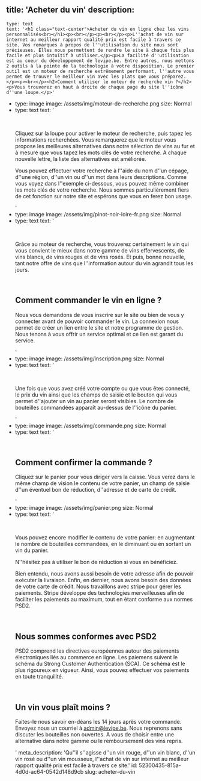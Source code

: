 title: 'Acheter du vin'
description:
  -
    type: text
    text: '<h1 class="text-center">Acheter du vin en ligne chez les vins personnalisés<br></h1><p><br></p><p><br></p><p>L''achat de vin sur internet au meilleur rapport qualité prix est facile à travers ce site. Vos remarques à propos de l''utilisation du site nous sont précieuses. Elles nous permettent de rendre le site à chaque fois plus facile et plus intuïtif à utiliser.</p><p>La facilité d''utilisation est au coeur du développement de levipe.be. Entre autres, nous mettons 2 outils à la pointe de la technologie à votre disposition. Le premier outil est un moteur de recherche extrêmement performant, l''autre vous permet de trouver le meilleur vin avec les plats que vous préparez.</p><p><br></p><h2>Comment utiliser le moteur de recherche vin ?</h2><p>Vous trouverez en haut à droite de chaque page du site l''icône d''une loupe.</p>'
  -
    type: image
    image: /assets/img/moteur-de-recherche.png
    size: Normal
  -
    type: text
    text: '<p><br></p><p>Cliquez sur la loupe pour activer le moteur de recherche, puis tapez les informations recherchées. Vous remarquerez que le moteur vous propose les meilleures alternatives dans notre sélection de vins au fur et à mesure que vous tapez les mots clés de votre recherche. A chaque nouvelle lettre, la liste des alternatives est améliorée.</p><p>Vous pouvez effectuer votre recherche à l''aide du nom d''un cépage, d''une région, d''un vin ou d''un mot dans leurs descriptions. Comme vous voyez dans l''exemple ci-dessous, vous pouvez même combiner les mots clés de votre recherche. Nous sommes particulièrement fiers de cet fonction sur notre site et espérons que vous en ferez bon usage.</p>'
  -
    type: image
    image: /assets/img/pinot-noir-loire-fr.png
    size: Normal
  -
    type: text
    text: '<p><br></p><p>Grâce au moteur de recherche, vous trouverez certainement le vin qui vous convient le mieux dans notre gamme de vins effervescents, de vins blancs, de vins rouges et de vins rosés. Et puis, bonne nouvelle, tant notre offre de vins que l''information autour du vin agrandit tous les jours.&nbsp;</p><p><br></p><h2>Comment commander le vin en ligne ?</h2><p>Nous vous demandons de vous inscrire sur le site ou bien de vous y connecter avant de pouvoir commander le vin. La connexion nous permet de créer un lien entre le site et notre programme de gestion. Nous tenons à vous offrir un service optimal et ce lien est garant du service.</p>'
  -
    type: image
    image: /assets/img/inscription.png
    size: Normal
  -
    type: text
    text: '<p><br></p><p>Une fois que vous avez créé votre compte ou que vous êtes connecté, le prix du vin ainsi que les champs de saisie et le bouton qui vous permet d''ajouter un vin au panier seront visibles. Le nombre de bouteilles commandées apparaît au-dessus de l''icône du panier.</p>'
  -
    type: image
    image: /assets/img/commande.png
    size: Normal
  -
    type: text
    text: '<p><br></p><h2>Comment confirmer la commande ?</h2><p>Cliquez sur le panier pour vous diriger vers la caisse. Vous verez dans le même champ de vision le contenu de votre panier, un champ de saisie d''un éventuel bon de réduction, d''adresse et de carte de crédit.</p>'
  -
    type: image
    image: /assets/img/panier.png
    size: Normal
  -
    type: text
    text: '<p><br></p><p>Vous pouvez encore modifier le contenu de votre panier: en augmentant le nombre de bouteilles commandées, en le diminuant ou en sortant un vin du panier.</p><p>N''hésitez pas à utiliser le bon de réduction si vous en bénéficiez.</p><p>Bien entendu, nous avons aussi besoin de votre adresse afin de pouvoir exécuter la livraison. Enfin, en dernier, nous avons besoin des données de votre carte de crédit. Nous travaillons avec stripe pour gérer les paiements. Stripe développe des technologies merveilleuses afin de faciliter les paiements au maximum, tout en étant conforme aux normes PSD2.</p><p><br></p><h2>Nous sommes conformes avec PSD2</h2><p>PSD2 comprend les directives européennes autour des paiements électroniques liés au commerce en ligne. Les paiemens suivent le schéma du Strong Customer Authentication (SCA). Ce schéma est le plus rigoureux en vigueur. Ainsi, vous pouvez effectuer vos paiements en toute tranquilité.</p><p><br></p><h2>Un vin vous plaît moins ?</h2><p>Faites-le nous savoir en-déans les 14 jours après votre commande. Envoyez nous un courriel à admin@levipe.be. Nous reprenons sans discuter les bouteilles non ouvertes. A vous de choisir entre une alternative dans notre gamme ou le remboursement des vins repris.</p>'
meta_description: 'Qu''il s''agisse d''un vin rouge, d''un vin blanc, d''un vin rosé ou d''un vin mousseux, l''achat de vin sur internet au meilleur rapport qualité prix est facile à travers ce site.'
id: 52300435-815a-4d0d-ac64-0542d148d9cb
slug: acheter-du-vin
